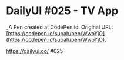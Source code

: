 # DailyUI #025 - TV App
 _A Pen created at CodePen.io. Original URL: [https://codepen.io/supah/pen/WwoYjO](https://codepen.io/supah/pen/WwoYjO).

 https://dailyui.co/ #025